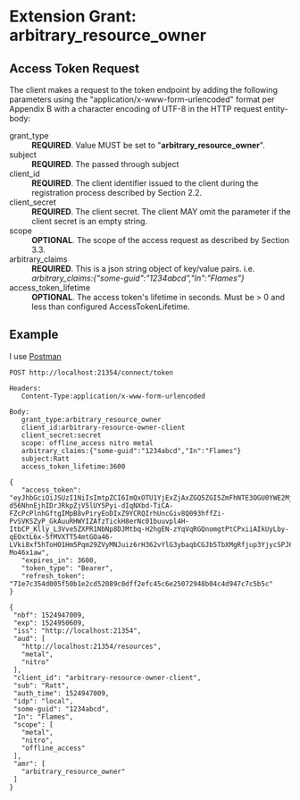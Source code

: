 # Extension Grant: arbitrary_resource_owner  
## Access Token Request  

   The client makes a request to the token endpoint by adding the
   following parameters using the "application/x-www-form-urlencoded"
   format per Appendix B with a character encoding of UTF-8 in the HTTP
   request entity-body:

<dl>
  <dt>grant_type</dt>
  <dd><b>REQUIRED</b>.  Value MUST be set to "<b>arbitrary_resource_owner</b>".</dd>

  <dt>subject</dt>
  <dd><b>REQUIRED</b>.  The passed through subject</dd>
  
  <dt>client_id</dt>
  <dd><b>REQUIRED</b>.  The client identifier issued to the client during
         the registration process described by Section 2.2.</dd>
  
  <dt>client_secret</dt>
  <dd><b>REQUIRED</b>.  The client secret.  The client MAY omit the
         parameter if the client secret is an empty string.</dd>
  
  <dt>scope</dt>
  <dd><b>OPTIONAL</b>.  The scope of the access request as described by
         Section 3.3.</dd>
	 
  <dt>arbitrary_claims</dt>
  <dd><b>REQUIRED</b>.  This is a json string object of key/value pairs.  
	i.e. <em>arbitrary_claims:{"some-guid":"1234abcd","In":"Flames"}</em></dd>
	
  <dt>access_token_lifetime</dt>
  <dd><b>OPTIONAL</b>.  The access token's lifetime in seconds.  Must be > 0 and less than configured AccessTokenLifetime.</dd>
</dl>  

## Example  
I use [Postman](https://www.getpostman.com/)  

 ```
POST http://localhost:21354/connect/token

Headers:
    Content-Type:application/x-www-form-urlencoded

Body:
    grant_type:arbitrary_resource_owner
	client_id:arbitrary-resource-owner-client
	client_secret:secret
	scope: offline_access nitro metal
	arbitrary_claims:{"some-guid":"1234abcd","In":"Flames"}
	subject:Ratt
	access_token_lifetime:3600
 ```
 ```
 {
    "access_token": "eyJhbGciOiJSUzI1NiIsImtpZCI6ImQxOTU1YjExZjAxZGQ5ZGI5ZmFhNTE3OGU0YWE2MjI2IiwidHlwIjoiSldUIn0.eyJuYmYiOjE1MjQ5NDcwMDksImV4cCI6MTUyNDk1MDYwOSwiaXNzIjoiaHR0cDovL2xvY2FsaG9zdDoyMTM1NCIsImF1ZCI6WyJodHRwOi8vbG9jYWxob3N0OjIxMzU0L3Jlc291cmNlcyIsIm1ldGFsIiwibml0cm8iXSwiY2xpZW50X2lkIjoiYXJiaXRyYXJ5LXJlc291cmNlLW93bmVyLWNsaWVudCIsInN1YiI6IlJhdHQiLCJhdXRoX3RpbWUiOjE1MjQ5NDcwMDksImlkcCI6ImxvY2FsIiwic29tZS1ndWlkIjoiMTIzNGFiY2QiLCJJbiI6IkZsYW1lcyIsInNjb3BlIjpbIm1ldGFsIiwibml0cm8iLCJvZmZsaW5lX2FjY2VzcyJdLCJhbXIiOlsiYXJiaXRyYXJ5X3Jlc291cmNlX293bmVyIl19.mSw45BkHO1IXMmtkN1fdgERb-d56NhnEjhIDrJRkpZjV5lUY5Pyi-dIqNXbd-TiCA-FZcPcPlnhGftgIMpB8vPiryEoDIxZ9YCRQIrhUncGiv8Q093hffZi-PvSVKSZyP_GkAuuRHWYIZAfzTickH8erNc01buuvpl4H-ItbCP_Klly_L3Vve5ZXPR1NbNp8DJMtbq-H2hgEN-zYqVqRGQnomgtPtCPxiiAIkUyLby-qEOxtL6x-5fMVXTT54mtGOa46-LVki8xf5hToHO1Hm5Pqm29ZVyMNJuiz6rH362vYlG3ybaqbCGJb5TbXMgRfjup3YjycSPJ6K-Mo46x1aw",
    "expires_in": 3600,
    "token_type": "Bearer",
    "refresh_token": "71e7c354d005f50b1e2cd52089c0dff2efc45c6e25072948b04c4d947c7c5b5c"
}
 ```
 ```
 {
  "nbf": 1524947009,
  "exp": 1524950609,
  "iss": "http://localhost:21354",
  "aud": [
    "http://localhost:21354/resources",
    "metal",
    "nitro"
  ],
  "client_id": "arbitrary-resource-owner-client",
  "sub": "Ratt",
  "auth_time": 1524947009,
  "idp": "local",
  "some-guid": "1234abcd",
  "In": "Flames",
  "scope": [
    "metal",
    "nitro",
    "offline_access"
  ],
  "amr": [
    "arbitrary_resource_owner"
  ]
}
 ```
